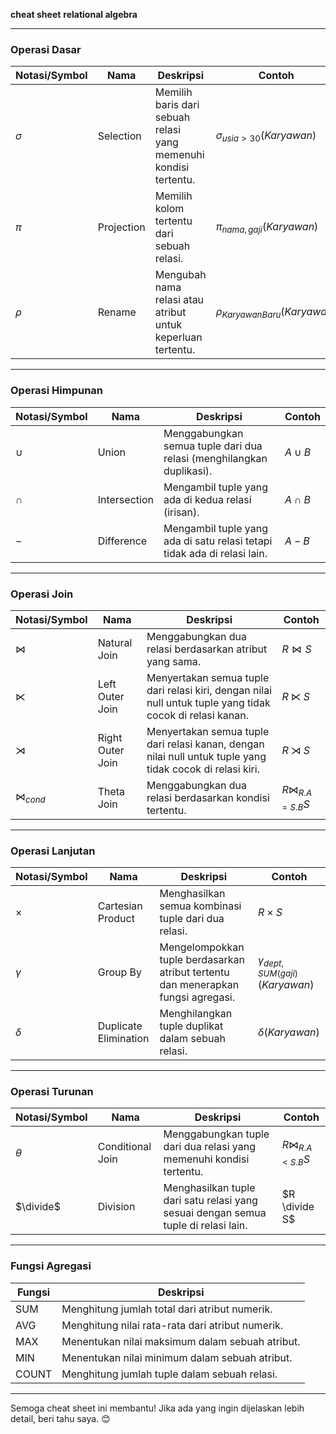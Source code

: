 **cheat sheet** **relational algebra**

---

### **Operasi Dasar**
| Notasi/Symbol   | Nama             | Deskripsi                                                                                             | Contoh                              |
|------------------|------------------|-------------------------------------------------------------------------------------------------------|-------------------------------------|
| $\sigma$         | Selection        | Memilih baris dari sebuah relasi yang memenuhi kondisi tertentu.                                       | $\sigma_{usia > 30}(Karyawan)$     |
| $\pi$            | Projection       | Memilih kolom tertentu dari sebuah relasi.                                                            | $\pi_{nama, gaji}(Karyawan)$       |
| $\rho$           | Rename           | Mengubah nama relasi atau atribut untuk keperluan tertentu.                                           | $\rho_{KaryawanBaru}(Karyawan)$    |

---

### **Operasi Himpunan**
| Notasi/Symbol   | Nama             | Deskripsi                                                                                             | Contoh                              |
|------------------|------------------|-------------------------------------------------------------------------------------------------------|-------------------------------------|
| $\cup$           | Union            | Menggabungkan semua tuple dari dua relasi (menghilangkan duplikasi).                                  | $A \cup B$                         |
| $\cap$           | Intersection     | Mengambil tuple yang ada di kedua relasi (irisan).                                                    | $A \cap B$                         |
| $-$              | Difference       | Mengambil tuple yang ada di satu relasi tetapi tidak ada di relasi lain.                              | $A - B$                            |

---

### **Operasi Join**
| Notasi/Symbol       | Nama                | Deskripsi                                                                                             | Contoh                              |
|----------------------|---------------------|-------------------------------------------------------------------------------------------------------|-------------------------------------|
| $\bowtie$            | Natural Join        | Menggabungkan dua relasi berdasarkan atribut yang sama.                                               | $R \bowtie S$                      |
| $\ltimes$            | Left Outer Join     | Menyertakan semua tuple dari relasi kiri, dengan nilai null untuk tuple yang tidak cocok di relasi kanan. | $R \ltimes S$                      |
| $\rtimes$            | Right Outer Join    | Menyertakan semua tuple dari relasi kanan, dengan nilai null untuk tuple yang tidak cocok di relasi kiri. | $R \rtimes S$                      |
| $\bowtie_{cond}$     | Theta Join          | Menggabungkan dua relasi berdasarkan kondisi tertentu.                                                | $R \bowtie_{R.A = S.B} S$          |

---

### **Operasi Lanjutan**
| Notasi/Symbol   | Nama                 | Deskripsi                                                                                             | Contoh                              |
|------------------|----------------------|-------------------------------------------------------------------------------------------------------|-------------------------------------|
| $\times$         | Cartesian Product    | Menghasilkan semua kombinasi tuple dari dua relasi.                                                  | $R \times S$                       |
| $\gamma$         | Group By            | Mengelompokkan tuple berdasarkan atribut tertentu dan menerapkan fungsi agregasi.                     | $\gamma_{dept, SUM(gaji)}(Karyawan)$ |
| $\delta$         | Duplicate Elimination | Menghilangkan tuple duplikat dalam sebuah relasi.                                                     | $\delta(Karyawan)$                 |

---

### **Operasi Turunan**
| Notasi/Symbol   | Nama                 | Deskripsi                                                                                             | Contoh                              |
|------------------|----------------------|-------------------------------------------------------------------------------------------------------|-------------------------------------|
| $\theta$         | Conditional Join     | Menggabungkan tuple dari dua relasi yang memenuhi kondisi tertentu.                                   | $R \bowtie_{R.A < S.B} S$          |
| $\divide$        | Division             | Menghasilkan tuple dari satu relasi yang sesuai dengan semua tuple di relasi lain.                   | $R \divide S$                      |

---

### **Fungsi Agregasi**
| Fungsi  | Deskripsi                                                                                                   |
|---------|------------------------------------------------------------------------------------------------------------|
| SUM     | Menghitung jumlah total dari atribut numerik.                                                               |
| AVG     | Menghitung nilai rata-rata dari atribut numerik.                                                            |
| MAX     | Menentukan nilai maksimum dalam sebuah atribut.                                                             |
| MIN     | Menentukan nilai minimum dalam sebuah atribut.                                                              |
| COUNT   | Menghitung jumlah tuple dalam sebuah relasi.                                                                |

---

Semoga cheat sheet ini membantu! Jika ada yang ingin dijelaskan lebih detail, beri tahu saya. 😊
